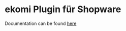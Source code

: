 # ekomi Plugin für Shopware
Documentation can be found [here](https://nfxmedia.de/support/ekomi-plugin/)
